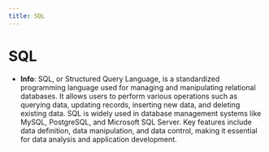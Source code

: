 ```yaml
---
title: SQL
---
```


# SQL
- **Info**:
SQL, or Structured Query Language, is a standardized programming language used for managing and manipulating relational databases. It allows users to perform various operations such as querying data, updating records, inserting new data, and deleting existing data. SQL is widely used in database management systems like MySQL, PostgreSQL, and Microsoft SQL Server. Key features include data definition, data manipulation, and data control, making it essential for data analysis and application development.